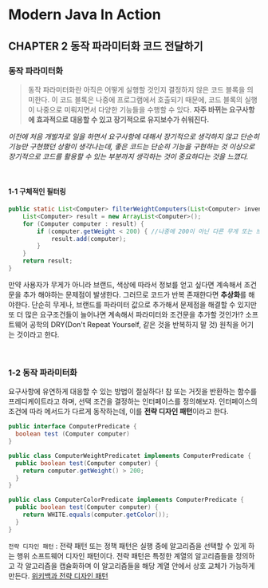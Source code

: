 # Modern Java In Action

## CHAPTER 2 동작 파라미터화 코드 전달하기



### 동작 파라미터화

> 동작 파라미터화란 아직은 어떻게 실행할 것인지 결정하지 않은 코드 블록을 의미한다. 이 코드 블록은 나중에 프로그램에서 호출되기 때문에, 코드 블록의 실행이 나중으로 미뤄지면서 다양한 기능들을 수행할 수 있다.
> **자주 바뀌는 요구사항에 효과적으로 대응할 수 있고 장기적으로 유지보수가 쉬워진다.**

*이전에 처음 개발자로 일을 하면서 요구사항에 대해서 장기적으로 생각하지 않고 단순히 기능만 구현했던 상황이 생각나는데, 좋은 코드는 단순히 기능을 구현하는 것 이상으로 장기적으로 코드를 활용할 수 있는 부분까지 생각하는 것이 중요하다는 것을 느꼈다.*

<br>

#### 1-1 구체적인 필터링

```java
public static List<Computer> filterWeightComputers(List<Computer> invenctory) {
	List<Computer> result = new ArrayList<Computer>();
	for (Computer computer : result) {
		if (computer.getWeight < 200) { //나중에 200이 아닌 다른 무게 또는 브랜드를 원한다면!?
			result.add(computer);
		}
	}
	return result;
}
```

만약 사용자가 무게가 아니라 브랜드, 색상에 따라서 정보를 얻고 싶다면 계속해서 조건문을 추가 해야하는 문제점이 발생한다. 그러므로 코드가 반복 존재한다면 **추상화**를 해야한다. 단순히 무게나, 브랜드를 파라미터 값으로 추가해서 문제점을 해결할 수 있지만 또 더 많은 요구조건들이 늘어나면 계속해서 파라미터와 조건문을 추가할 것인가!? 
소프트웨어 공학의 DRY(Don't Repeat Yourself, 같은 것을 반복하지 말 것) 원칙을 어기는 것이라고 한다. 

<br>

### 1-2 동작 파라미터화

요구사항에 유연하게 대응할 수 있는 방법이 절실하다! 참 또는 거짓을 반환하는 함수를 프레디케이트라고 하며, 선택 조건을 결정하는 인터페이스를 정의해보자. 인터페이스의 조건에 따라 메서드가 다르게 동작하는데, 이를 **전략 디자인 패턴**이라고 한다.

```java
public interface ComputerPredicate {
  boolean test (Computer computer)
}

public class ComputerWeightPredicatet implements ComputerPredicate {
  public boolean test(Computer computer) {
    return computer.getWeight() > 200;
  }
}

public class ComputerColorPredicate implements ComputerPredicate {
  public boolean test(Computer computer) {
    return WHITE.equals(computer.getColor());
  }
}
```



`전략 디자인 패턴` : 전략 패턴 또는 정책 패턴은 실행 중에 알고리즘을 선택할 수 있게 하는 행위 소프트웨어 디자인 패턴이다. 전략 패턴은 특정한 계열의 알고리즘들을 정의하고 각 알고리즘을 캡슐화하며 이 알고리즘들을 해당 계열 안에서 상호 교체가 가능하게 만든다. <a href="https://ko.wikipedia.org/wiki/%EC%A0%84%EB%9E%B5_%ED%8C%A8%ED%84%B4"> 위키백과 전략 디자인 패턴 </a>

<br>

